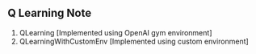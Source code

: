 ## Q Learning Note
1. QLearning [Implemented using OpenAI gym environment]
2. QLearningWithCustomEnv [Implemented using custom environment]

